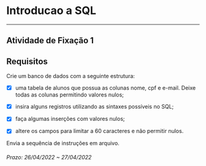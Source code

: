 # Introducao a SQL

---  

## Atividade de Fixação 1  

## Requisitos  

Crie um banco de dados com a seguinte estrutura:  

- [x] uma tabela de alunos que possua as colunas nome, cpf e e-mail. Deixe todas as colunas permitindo valores nulos;  

- [x] insira alguns registros utilizando as sintaxes possíveis no SQL;  

- [x] faça algumas inserções com valores nulos;  

- [x] altere os campos para limitar a 60 caracteres e não permitir nulos.  

Envia a sequência de instruções em arquivo.  

###### Prazo: 26/04/2022 ~ 27/04/2022  

